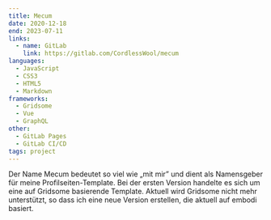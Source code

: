 ```yaml
---
title: Mecum
date: 2020-12-18
end: 2023-07-11
links:
  - name: GitLab
    link: https://gitlab.com/CordlessWool/mecum
languages:
  - JavaScript
  - CSS3
  - HTML5
  - Markdown
frameworks:
  - Gridsome
  - Vue
  - GraphQL
other:
  - GitLab Pages
  - GitLab CI/CD
tags: project
---
```


Der Name Mecum bedeutet so viel wie „mit mir” und dient als Namensgeber für meine Profilseiten-Template. Bei der ersten Version handelte es sich um eine auf Gridsome basierende Template. Aktuell wird Gridsome nicht mehr unterstützt, so dass ich eine neue Version erstellen, die aktuell auf embodi basiert.
